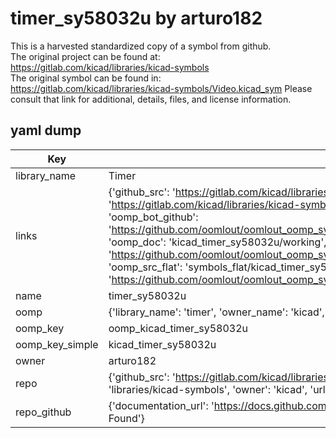 # timer_sy58032u by arturo182  
This is a harvested standardized copy of a symbol from github.  
The original project can be found at:  
https://gitlab.com/kicad/libraries/kicad-symbols  
The original symbol can be found in:
https://gitlab.com/kicad/libraries/kicad-symbols/Video.kicad_sym
Please consult that link for additional, details, files, and license information.  
## yaml dump  
| Key | Value |  
| --- | --- |  
| library_name | Timer |  
| links | {'github_src': 'https://gitlab.com/kicad/libraries/kicad-symbols/Video.kicad_sym', 'github_src_repo': 'https://gitlab.com/kicad/libraries/kicad-symbols', 'oomp_bot': 'kicad_timer_sy58032u/working', 'oomp_bot_github': 'https://github.com/oomlout/oomlout_oomp_symbol_bot/tree/main/kicad_timer_sy58032u/working', 'oomp_doc': 'kicad_timer_sy58032u/working', 'oomp_doc_github': 'https://github.com/oomlout/oomlout_oomp_symbol_doc/tree/main/kicad_timer_sy58032u/working', 'oomp_src_flat': 'symbols_flat/kicad_timer_sy58032u/working', 'oomp_src_flat_github': 'https://github.com/oomlout/oomlout_oomp_symbol_src/tree/main/kicad_timer_sy58032u/working'} |  
| name | timer_sy58032u |  
| oomp | {'library_name': 'timer', 'owner_name': 'kicad', 'symbol_name': 'timer_sy58032u'} |  
| oomp_key | oomp_kicad_timer_sy58032u |  
| oomp_key_simple | kicad_timer_sy58032u |  
| owner | arturo182 |  
| repo | {'github_src': 'https://gitlab.com/kicad/libraries/kicad-symbols/Video.kicad_sym', 'name': 'libraries/kicad-symbols', 'owner': 'kicad', 'url': 'https://gitlab.com/kicad/libraries/kicad-symbols'} |  
| repo_github | {'documentation_url': 'https://docs.github.com/rest/repos/repos#get-a-repository', 'message': 'Not Found'} |  

